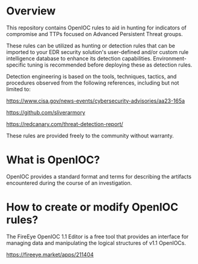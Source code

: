 # Overview
This repository contains OpenIOC rules to aid in hunting for indicators of compromise and TTPs focused on Advanced Persistent Threat groups.

These rules can be utilized as hunting or detection rules that can be imported to your EDR security solution's user-defined and/or custom rule intelligence database to enhance its detection capabilities. Environment-specific tuning is recommended before deploying these as detection rules.

Detection engineering is based on the tools, techniques, tactics, and procedures observed from the following references, including but not limited to:

https://www.cisa.gov/news-events/cybersecurity-advisories/aa23-165a

https://github.com/sliverarmory

https://redcanary.com/threat-detection-report/

These rules are provided freely to the community without warranty.

# What is OpenIOC?
OpenIOC provides a standard format and terms for describing the artifacts encountered during the course of an investigation.

# How to create or modify OpenIOC rules?
The FireEye OpenIOC 1.1 Editor is a free tool that provides an interface for managing data and manipulating the logical structures of v1.1 OpenIOCs. 

https://fireeye.market/apps/211404
